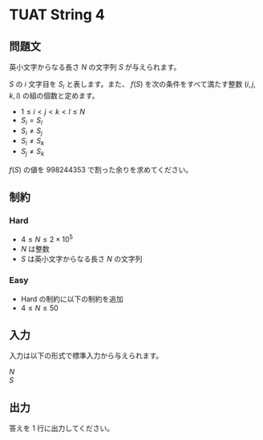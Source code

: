 # TUAT String 4

## 問題文

英小文字からなる長さ $N$ の文字列 $S$ が与えられます。

$S$ の $i$ 文字目を $S_i$ と表します。また、 $f(S)$ を次の条件をすべて満たす整数 $(i, j, k, l)$ の組の個数と定めます。

- $1 \le i < j < k < l \le N$
- $S_i = S_l$
- $S_i \ne S_j$
- $S_i \ne S_k$
- $S_j \ne S_k$

$f(S)$ の値を $998244353$ で割った余りを求めてください。

## 制約

### Hard

- $4 \le N \le 2 \times 10^5$
- $N$ は整数
- $S$ は英小文字からなる長さ $N$ の文字列

### Easy

- Hard の制約に以下の制約を追加
- $4 \le N \le 50$

## 入力

入力は以下の形式で標準入力から与えられます。

<div class="code-math">

$N$ \
$S$

</div>

## 出力

答えを $1$ 行に出力してください。